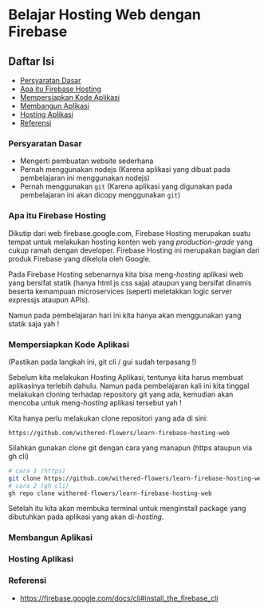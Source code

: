 # Belajar Hosting Web dengan Firebase
## Daftar Isi
- [Persyaratan Dasar](#persyaratan-dasar)
- [Apa itu Firebase Hosting](#apa-itu-firebase-hosting)
- [Mempersiapkan Kode Aplikasi](#mempersiapkan-kode-aplikasi)
- [Membangun Aplikasi](#membangun-aplikasi)
- [Hosting Aplikasi](#hosting-aplikasi)
- [Referensi](#referensi)

### Persyaratan Dasar
- Mengerti pembuatan website sederhana
- Pernah menggunakan nodejs (Karena aplikasi yang dibuat pada pembelajaran ini menggunakan nodejs)
- Pernah menggunakan `git` (Karena aplikasi yang digunakan pada pembelajaran ini akan dicopy menggunakan `git`)

### Apa itu Firebase Hosting
Dikutip dari web firebase.google.com, Firebase Hosting merupakan suatu tempat untuk melakukan hosting konten web yang *production-grade* yang cukup ramah dengan developer. Firebase Hosting ini merupakan bagian dari produk Firebase yang dikelola oleh Google.

Pada Firebase Hosting sebenarnya kita bisa meng-*hosting* aplikasi web yang bersifat statik (hanya html js css saja) ataupun yang bersifat dinamis beserta kemampuan microservices (seperti meletakkan logic server expressjs ataupun APIs).

Namun pada pembelajaran hari ini kita hanya akan menggunakan yang statik saja yah !

### Mempersiapkan Kode Aplikasi
(Pastikan pada langkah ini, git cli / gui sudah terpasang !)

Sebelum kita melakukan Hosting Aplikasi, tentunya kita harus membuat aplikasinya terlebih dahulu. Namun pada pembelajaran kali ini kita tinggal melakukan cloning terhadap repository git yang ada, kemudian akan mencoba untuk meng-*hosting* aplikasi tersebut yah !


Kita hanya perlu melakukan clone repositori yang ada di sini:
```
https://github.com/withered-flowers/learn-firebase-hosting-web
```
Silahkan gunakan clone git dengan cara yang manapun (https ataupun via gh cli)

```bash
# cara 1 (https)
git clone https://github.com/withered-flowers/learn-firebase-hosting-web.git
# cara 2 (gh cli)
gh repo clone withered-flowers/learn-firebase-hosting-web
```

Setelah itu kita akan membuka terminal untuk menginstall package yang dibutuhkan pada aplikasi yang akan di-*hosting*.



### Membangun Aplikasi

### Hosting Aplikasi

### Referensi
- https://firebase.google.com/docs/cli#install_the_firebase_cli